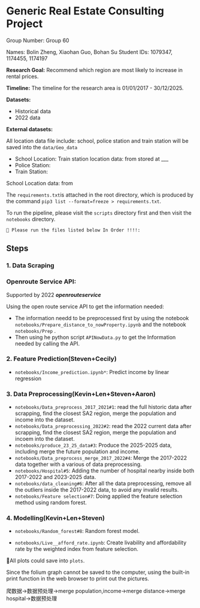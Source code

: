 # Generic Real Estate Consulting Project

Group Number: Group 60

Names: Bolin Zheng, Xiaohan Guo, Bohan Su
Student IDs: 1079347, 1174455, 1174197

**Research Goal:** Recommend which region are most likely to increase in rental prices.

**Timeline:** The timeline for the research area is 01/01/2017 - 30/12/2025.

**Datasets:**

* Historical data
* 2022 data

**External datasets:**

All location data file include: school, police station and train station will be saved into the `data/Geo_data`

* School Location: Train station location data: from stored at ___
* Police Station:
* Train Station:

School Location data: from

The `requirements.txt`is attached in the root directory, which is produced by the command `pip3 list --format=freeze > requirements.txt`.

To run the pipeline, please visit the `scripts` directory first and then visit the `notebooks` directory.

```
🚀️ Please run the files listed below In Order !!!!:
```

## Steps

### 1. Data Scraping

### Openroute Service API:

Supported by 2022 ***openrouteservice***

Using the open route service API to get the information needed:

* The information needd to be preprocessed first by using the notebook `notebooks/Prepare_distance_to_nowProperty.ipynb`  and the notebook `notebooks/Prep` .
* Then using he python script `APINowData.py` to get the Information needed by calling the API.

### 2. Feature Prediction(Steven+Cecily)
* `notebooks/Income_prediction.ipynb*`: Predict income by linear regression

### 3. Data Preprocessing(Kevin+Len+Steven+Aaron)
* `notebooks/Data_preprocess_2017_2021#1`: read the full historic data after scrapping, find the closest SA2 region, merge the population and income into the dataset.
* `notebooks/Data_preprocessing_2022#2`: read the 2022 current data after scrapping, find the closest SA2 region, merge the population and incoem into the dataset.
* `notebooks/produce_23_25_data#3`: Produce the 2025-2025 data, including merge the future population and income.
* `notebooks/Data_preprocess_merge_2017_2022#4`: Merge the 2017-2022 data together with a various of data preprocessing.
* `notebooks/Hospital#5`: Adding the number of hospital nearby inside both 2017-2022 and 2023-2025 data.
* `notebooks/data_cleaning#6`: After all the data preprocessing, remove all the outliers inside the 2017-2022 data, to avoid any invalid results.
* `notebooks/Feature selection#7`: Doing applied the feature selection method using random forest.


### 4. Modelling(Kevin+Len+Steven)
* `notebooks/Random_forest#8`: Random forest model.

* `notebooks/Live__afford_rate.ipynb`: Create livability and affordability rate by the weighted index from feature selection.


👀️All plots could save into `plots`.

Since the folium graph cannot be saved to the computer, using the built-in print function in the web browser to print out the pictures.

爬数据->数据预处理->merge population,income->merge distance->merge hospital->数据预处理